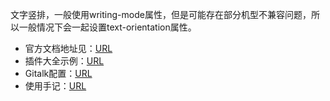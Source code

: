 文字竖排，一般使用writing-mode属性，但是可能存在部分机型不兼容问题，所以一般情况下会一起设置text-orientation属性。

- 官方文档地址见：[URL](https://docsify.js.org/#/zh-cn/)
- 插件大全示例：[URL](https://www.jianshu.com/p/4883e95aa903)
- Gitalk配置：[URL](https://www.jianshu.com/p/b5f509f25872)
- 使用手记：[URL](https://www.cnblogs.com/fozero/p/10256858.html)